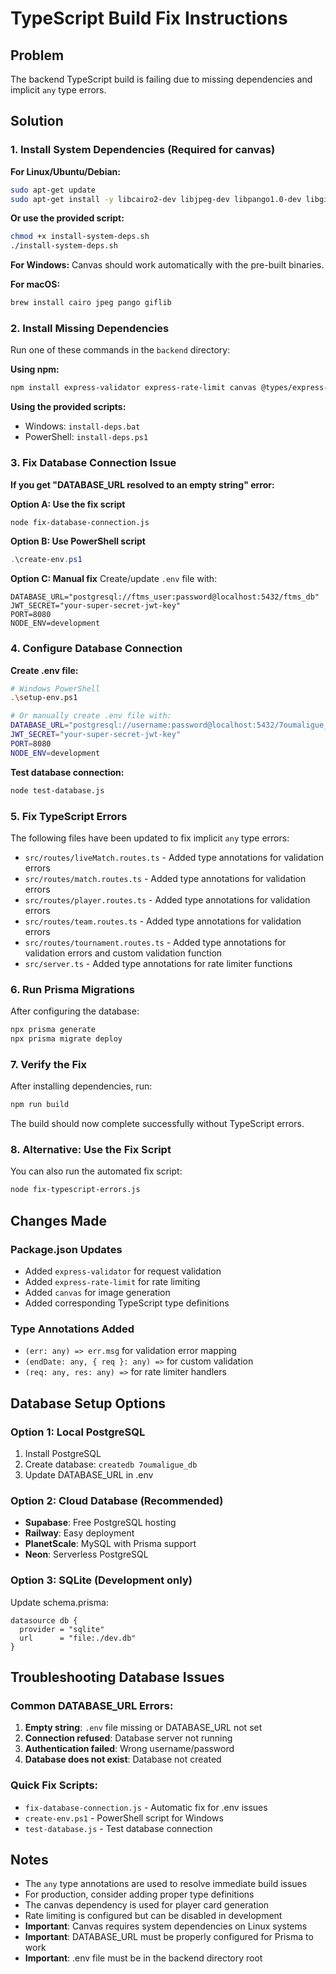 # TypeScript Build Fix Instructions

## Problem
The backend TypeScript build is failing due to missing dependencies and implicit `any` type errors.

## Solution

### 1. Install System Dependencies (Required for canvas)
**For Linux/Ubuntu/Debian:**
```bash
sudo apt-get update
sudo apt-get install -y libcairo2-dev libjpeg-dev libpango1.0-dev libgif-dev build-essential libpng-dev
```

**Or use the provided script:**
```bash
chmod +x install-system-deps.sh
./install-system-deps.sh
```

**For Windows:**
Canvas should work automatically with the pre-built binaries.

**For macOS:**
```bash
brew install cairo jpeg pango giflib
```

### 2. Install Missing Dependencies
Run one of these commands in the `backend` directory:

**Using npm:**
```bash
npm install express-validator express-rate-limit canvas @types/express-validator @types/express-rate-limit
```

**Using the provided scripts:**
- Windows: `install-deps.bat`
- PowerShell: `install-deps.ps1`

### 3. Fix Database Connection Issue
**If you get "DATABASE_URL resolved to an empty string" error:**

**Option A: Use the fix script**
```bash
node fix-database-connection.js
```

**Option B: Use PowerShell script**
```powershell
.\create-env.ps1
```

**Option C: Manual fix**
Create/update `.env` file with:
```env
DATABASE_URL="postgresql://ftms_user:password@localhost:5432/ftms_db"
JWT_SECRET="your-super-secret-jwt-key"
PORT=8080
NODE_ENV=development
```

### 4. Configure Database Connection
**Create .env file:**
```bash
# Windows PowerShell
.\setup-env.ps1

# Or manually create .env file with:
DATABASE_URL="postgresql://username:password@localhost:5432/7oumaligue_db"
JWT_SECRET="your-super-secret-jwt-key"
PORT=8080
NODE_ENV=development
```

**Test database connection:**
```bash
node test-database.js
```

### 5. Fix TypeScript Errors
The following files have been updated to fix implicit `any` type errors:

- `src/routes/liveMatch.routes.ts` - Added type annotations for validation errors
- `src/routes/match.routes.ts` - Added type annotations for validation errors  
- `src/routes/player.routes.ts` - Added type annotations for validation errors
- `src/routes/team.routes.ts` - Added type annotations for validation errors
- `src/routes/tournament.routes.ts` - Added type annotations for validation errors and custom validation function
- `src/server.ts` - Added type annotations for rate limiter functions

### 6. Run Prisma Migrations
After configuring the database:
```bash
npx prisma generate
npx prisma migrate deploy
```

### 7. Verify the Fix
After installing dependencies, run:
```bash
npm run build
```

The build should now complete successfully without TypeScript errors.

### 8. Alternative: Use the Fix Script
You can also run the automated fix script:
```bash
node fix-typescript-errors.js
```

## Changes Made

### Package.json Updates
- Added `express-validator` for request validation
- Added `express-rate-limit` for rate limiting
- Added `canvas` for image generation
- Added corresponding TypeScript type definitions

### Type Annotations Added
- `(err: any) => err.msg` for validation error mapping
- `(endDate: any, { req }: any) =>` for custom validation
- `(req: any, res: any) =>` for rate limiter handlers

## Database Setup Options

### Option 1: Local PostgreSQL
1. Install PostgreSQL
2. Create database: `createdb 7oumaligue_db`
3. Update DATABASE_URL in .env

### Option 2: Cloud Database (Recommended)
- **Supabase**: Free PostgreSQL hosting
- **Railway**: Easy deployment
- **PlanetScale**: MySQL with Prisma support
- **Neon**: Serverless PostgreSQL

### Option 3: SQLite (Development only)
Update schema.prisma:
```prisma
datasource db {
  provider = "sqlite"
  url      = "file:./dev.db"
}
```

## Troubleshooting Database Issues

### Common DATABASE_URL Errors:
1. **Empty string**: `.env` file missing or DATABASE_URL not set
2. **Connection refused**: Database server not running
3. **Authentication failed**: Wrong username/password
4. **Database does not exist**: Database not created

### Quick Fix Scripts:
- `fix-database-connection.js` - Automatic fix for .env issues
- `create-env.ps1` - PowerShell script for Windows
- `test-database.js` - Test database connection

## Notes
- The `any` type annotations are used to resolve immediate build issues
- For production, consider adding proper type definitions
- The canvas dependency is used for player card generation
- Rate limiting is configured but can be disabled in development
- **Important**: Canvas requires system dependencies on Linux systems
- **Important**: DATABASE_URL must be properly configured for Prisma to work
- **Important**: .env file must be in the backend directory root 